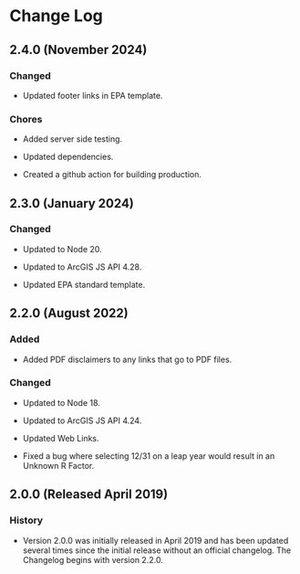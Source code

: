 # Change Log

## 2.4.0 (November 2024)

### Changed

- Updated footer links in EPA template.

### Chores

- Added server side testing.

- Updated dependencies.

- Created a github action for building production.

## 2.3.0 (January 2024)

### Changed

- Updated to Node 20.

- Updated to ArcGIS JS API 4.28.

- Updated EPA standard template.

## 2.2.0 (August 2022)

### Added

- Added PDF disclaimers to any links that go to PDF files.

### Changed

- Updated to Node 18.

- Updated to ArcGIS JS API 4.24.

- Updated Web Links.

- Fixed a bug where selecting 12/31 on a leap year would result in an Unknown R Factor.

## 2.0.0 (Released April 2019)

### History

- Version 2.0.0 was initially released in April 2019 and has been updated several times since the initial release without an official changelog. The Changelog begins with version 2.2.0.
